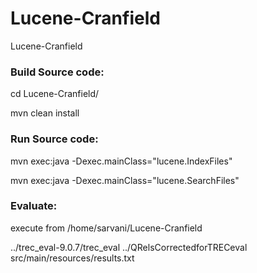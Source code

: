 # Lucene-Cranfield
Lucene-Cranfield 

### Build Source code:

cd Lucene-Cranfield/

mvn clean install

### Run Source code:

mvn exec:java -Dexec.mainClass="lucene.IndexFiles"

mvn exec:java -Dexec.mainClass="lucene.SearchFiles"

### Evaluate:

execute from /home/sarvani/Lucene-Cranfield

../trec_eval-9.0.7/trec_eval ../QRelsCorrectedforTRECeval src/main/resources/results.txt 
